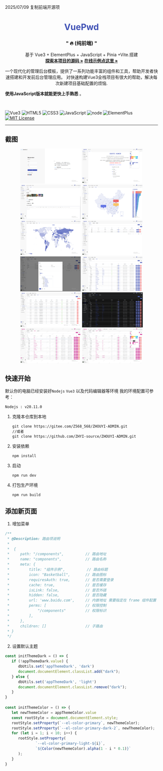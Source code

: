 <p>2025/07/09 复制前端开源项 </p>

<p align="center">
 <h1 style="color: #3f51b5" align="center">VuePwd</h1>
  </p>

<h3 align="center">" 🔥  (纯前端) "</h3>
  <p align="center">
    基于 Vue3 + ElementPlus + JavaScript + Pinia +Vite.搭建
    <br />
    <a href="https://gitee.com/Z568_568/ZHOUYI-ADMIN.git" target="_blank"><strong>探索本项目的源码 »</strong></a>
<a href="https://template.zhouyi.run" target="_blank"><strong>在线示例点这里 »</strong></a>
    <br />
<p align="center">
    一个现代化的管理后台模板，提供了一系列功能丰富的组件和工具，帮助开发者快速搭建和开发前后台管理应用。
对快速构建Vue3全栈项目有很大的帮助，解决每次新建项目基础配置的烦恼.


**使用JavaScript版本就能更快上手熟悉** 。
<p align="center">

    
<br />
 

![Vue3](https://img.shields.io/badge/-Vue-34495e?logo=vue.js)
![HTML5](https://img.shields.io/badge/-HTML5-red?logo=html5&logoColor=white)
![CSS3](https://img.shields.io/badge/-CSS3-blue?logo=css3&logoColor=white)
![JavaScript](https://img.shields.io/badge/-JavaScript-yellow?logo=javascript&logoColor=white)
![node](https://img.shields.io/badge/-Nodejs-red?logo=node.js&logoColor=white)
![ElementPlus](https://img.shields.io/badge/-ElementPlus-blue?logo=ElementPlus&logoColor=white)
[![MIT License](https://img.shields.io/badge/License-MIT-green.svg)](https://choosealicense.com/licenses/mit/)

</p>


---

## 截图
  <p align="center">
<img  src="doc/img.png" width = "200" height = "115">
<img  src="doc/img_1.png" width = "200" height = "115">
<img  src="doc/img_2.png" width = "200" height = "115">
<img  src="doc/img_3.png" width = "200" height = "115">
<img  src="doc/img_4.png" width = "200" height = "115">
<img  src="doc/img_5.png" width = "200" height = "115">
<img  src="doc/img_6.png" width = "200" height = "115">
<img  src="doc/img_7.png" width = "200" height = "115">
<img  src="doc/img_8.png" width = "200" height = "115">
<img  src="doc/img_9.png" width = "200" height = "115">
<img  src="doc/img_10.png" width = "200" height = "115">
<img  src="doc/img_11.png" width = "200" height = "115">
</p>

## 快速开始
默认你的电脑已经安装好`Nodejs` `Vue3`  以及代码编辑器等环境
我的环境配置可参考：

``` shell
Nodejs : v20.11.0
```

1. 克隆本仓库到本地

   ```
   git clone https://gitee.com/Z568_568/ZHOUYI-ADMIN.git
   //或者
   git clone https://github.com/ZHYI-source/ZHOUYI-ADMIN.git
   ```

2. 安装依赖

   ```
   npm install
   ```
3. 启动

   ```
   npm run dev
   ```

4. 打包生产环境

   ```
   npm run build
   ```

## 添加新页面

1. 增加菜单

```js
/**
 * @Description: 路由项说明
 *
 *  {
 *     path: "/components",          // 路由地址
 *     name: "components",           // 路由名称
 *     meta: {
 *         title: "组件示例",          // 路由标题
 *         icon: "Basketball",       // 路由图标
 *         requiresAuth: true,       // 是否需要登录
 *         cache: true,              // 是否缓存
 *         isLink: false,            // 是否外链
 *         hidden: false,            // 是否隐藏
 *         url: 'www.baidu.com',     // 内嵌地址 需要指定在 frame 组件配置
 *         perms: [                  // 权限控制
 *             "/components"         // 权限标识
 *         ],
 *     },
 *     children: []                  // 子路由
 * }
 */
```

2. 设置默认主题

```js
const initThemeDark = () => {
   if (!appThemeDark.value) {
      dbUtils.set('appThemeDark', 'dark')
      document.documentElement.classList.add("dark");
   } else {
      dbUtils.set('appThemeDark', 'light')
      document.documentElement.classList.remove("dark");
   }
}

const initThemeColor = () => {
   let newThemeColor = appThemeColor.value
   const rootStyle = document.documentElement.style;
   rootStyle.setProperty(`--el-color-primary`, newThemeColor);
   rootStyle.setProperty(`--el-color-primary-dark-2`, newThemeColor);
   for (let i = 1; i < 10; i++) {
      rootStyle.setProperty(
              `--el-color-primary-light-${i}`,
              `${Color(newThemeColor).alpha(1 - i * 0.1)}`
      );
   }
}
```
